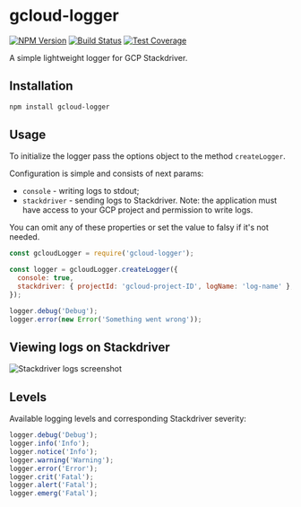 # gcloud-logger

[![NPM Version][npm-image]][npm-url]
[![Build Status][travis-image]][travis-url]
[![Test Coverage][coveralls-image]][coveralls-url]

A simple lightweight logger for GCP Stackdriver.

## Installation

```bash
npm install gcloud-logger
```

## Usage

To initialize the logger pass the options object to the method `createLogger`.

Configuration is simple and consists of next params:

- `console` - writing logs to stdout;
- `stackdriver` - sending logs to Stackdriver. Note: the application must have access to your GCP project and permission to write logs.

You can omit any of these properties or set the value to falsy if it's not needed.

```js
const gcloudLogger = require('gcloud-logger');

const logger = gcloudLogger.createLogger({
  console: true,
  stackdriver: { projectId: 'gcloud-project-ID', logName: 'log-name' },
});

logger.debug('Debug');
logger.error(new Error('Something went wrong'));
```

## Viewing logs on Stackdriver

![Stackdriver logs screenshot](https://image.ibb.co/dtAHgy/stackdriver_logs.png)

## Levels

Available logging levels and corresponding Stackdriver severity:

```js
logger.debug('Debug');
logger.info('Info');
logger.notice('Info');
logger.warning('Warning');
logger.error('Error');
logger.crit('Fatal');
logger.alert('Fatal');
logger.emerg('Fatal');
```

[npm-image]: https://img.shields.io/npm/v/gcloud-logger.svg
[npm-url]: https://npmjs.org/package/gcloud-logger
[travis-image]: https://travis-ci.com/a-pavlenko/gcloud-logger.svg?branch=master
[travis-url]: https://travis-ci.com/a-pavlenko/gcloud-logger
[coveralls-image]: https://coveralls.io/repos/github/a-pavlenko/gcloud-logger/badge.svg?branch=master
[coveralls-url]: https://coveralls.io/r/a-pavlenko/gcloud-logger?branch=master
